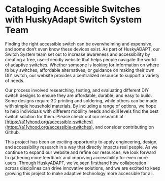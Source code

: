 # Cataloging Accessible Switches with HuskyAdapt Switch System Team

Finding the right accessible switch can be overwhelming and expensive, and some don’t even know these devices exist. As part of HuskyADAPT, our Switch System team set out to increase awareness and accessibility by creating a free, user-friendly website that helps people navigate the world of adaptive switches. Whether someone is looking for information on where to buy switches, affordable alternatives, or guidance on making their own DIY switch, our website provides a centralized resource to support a variety of needs.

Our process involved researching, testing, and evaluating different DIY switch designs to ensure they are affordable, durable, and easy to build. Some designs require 3D printing and soldering, while others can be made with simple household materials. By including a range of options, we hope to help individuals with different mobility needs and skill levels find the best switch solution for them. Please check out our research at [https://a11yhood.org/accessible-switches](https://a11yhood.org/accessible-switches), and consider contributing on Github.

This project has been an exciting opportunity to apply engineering, design, and accessibility research in a way that directly impacts real people. As we continue to expand our website and refine our resources, we look forward to gathering more feedback and improving accessibility for even more users. Through HuskyADAPT, we’ve seen firsthand how collaboration across disciplines can drive innovative solutions, and we are excited to keep growing this project to make adaptive technology more accessible for all.
